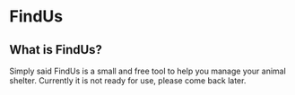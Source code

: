 # FindUs

## What is FindUs?
Simply said FindUs is a small and free tool to help you manage your animal shelter.
Currently it is not ready for use, please come back later.

